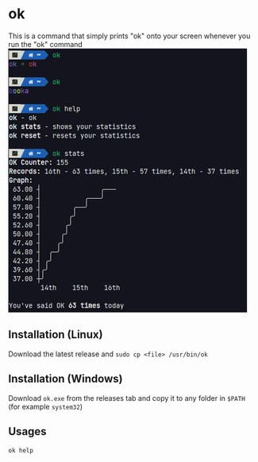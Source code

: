 # ok
This is a command that simply prints "ok" onto your screen whenever you run the "ok" command
![Screenshot](https://raw.githubusercontent.com/ErrorNoInternet/ok/main/ok.png)

## Installation (Linux)
Download the latest release and `sudo cp <file> /usr/bin/ok`

## Installation (Windows)
Download `ok.exe` from the releases tab and copy it to any folder in `$PATH` (for example `system32`)

## Usages
```
ok help
```
